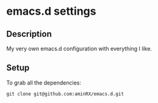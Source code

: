 # emacs.d settings

## Description

My very own emacs.d configuration with everything I like.

## Setup

To grab all the dependencies:

    git clone git@github.com:aminRX/emacs.d.git
